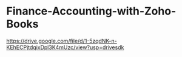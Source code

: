 # Finance-Accounting-with-Zoho-Books
https://drive.google.com/file/d/1-5zqdNK-n-KEhECPjtdqixDpl3K4mUzc/view?usp=drivesdk
